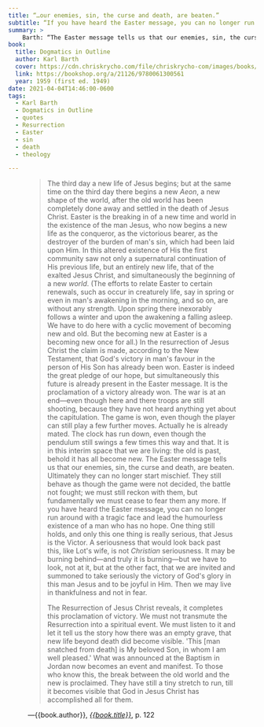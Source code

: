 ```yaml
---
title: “…our enemies, sin, the curse and death, are beaten.”
subtitle: “If you have heard the Easter message, you can no longer run around with a tragic face and lead the humourless existence of a man who has no hope.”
summary: >
    Barth: “The Easter message tells us that our enemies, sin, the curse and death, are beaten. Ultimately they can no longer start mischief. They still behave as though the game were not decided, the battle not fought; we must still reckon with them, but fundamentally we must cease to fear them any more.…”
book:
  title: Dogmatics in Outline
  author: Karl Barth
  cover: https://cdn.chriskrycho.com/file/chriskrycho-com/images/books/dogmatics-in-outline.jpg
  link: https://bookshop.org/a/21126/9780061300561
  year: 1959 (first ed. 1949)
date: 2021-04-04T14:46:00-0600
tags:
  - Karl Barth
  - Dogmatics in Outline
  - quotes
  - Resurrection
  - Easter
  - sin
  - death
  - theology

---
```


<figure class='quotation'>

> The third day a new life of Jesus begins; but at the same time on the third day there begins a new *Aeon*, a new shape of the world, after the old world has been completely done away and settled in the death of Jesus Christ. Easter is the breaking in of a new time and world in the existence of the man Jesus, who now begins a new life as the conqueror, as the victorious bearer, as the destroyer of the burden of man's sin, which had been laid upon Him. In this altered existence of His the first community saw not only a supernatural continuation of His previous life, but an entirely new life, that of the exalted Jesus Christ, and simultaneously the beginning of a new *world*. (The efforts to relate Easter to certain renewals, such as occur in creaturely life, say in spring or even in man's awakening in the morning, and so on, are without any strength. Upon spring there inexorably follows a winter and upon the awakening a falling asleep. We have to do here with a cyclic movement of becoming new and old. But the becoming new at Easter is a becoming new once for all.) In the resurrection of Jesus Christ the claim is made, according to the New Testament, that God's victory in man's favour in the person of His Son has already been won. Easter is indeed the great pledge of our hope, but simultaneously this future is already present in the Easter message. It is the proclamation of a victory already won. The war is at an end—even though here and there troops are still shooting, because they have not heard anything yet about the capitulation. The game is won, even though the player can still play a few further moves. Actually he is already mated. The clock has run down, even though the pendulum still swings a few times this way and that. It is in this interim space that we are living: the old is past, behold it has all become new. The Easter message tells us that our enemies, sin, the curse and death, are beaten. Ultimately they can no longer start mischief. They still behave as though the game were not decided, the battle not fought; we must still reckon with them, but fundamentally we must cease to fear them any more. If you have heard the Easter message, you can no longer run around with a tragic face and lead the humourless existence of a man who has no hope. One thing still holds, and only this one thing is really serious, that Jesus is the Victor. A seriousness that would look back past this, like Lot's wife, is not *Christian* seriousness. It may be burning behind—and truly it is burning—but we have to look, not at it, but at the other fact, that we are invited and summoned to take seriously the victory of God's glory in this man Jesus and to be joyful in Him. Then we may live in thankfulness and not in fear.
>
> The Resurrection of Jesus Christ reveals, it completes this proclamation of victory. We must not transmute the Resurrection into a spiritual event. We must listen to it and let it tell us the story how there was an empty grave, that new life beyond death did become visible. 'This [man snatched from death] is My beloved Son, in whom I am well pleased.' What was announced at the Baptism in Jordan now becomes an event and manifest. To those who know this, the break between the old world and the new is proclaimed. They have still a tiny stretch to run, till it becomes visible that God in Jesus Christ has accomplished all for them.

<figcaption>—{{book.author}}, <a href="{{book.link}}"><cite>{{book.title}}</cite></a>, p. 122</figcaption>

</figure>
